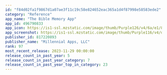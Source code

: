 ```yaml
---
id: "f84d02fa1f9867d1a07ae3f11c19c58e824652eac365a1d4f87998e58583ede2"
category: "Reference"
app_name: "The Bible Memory App"
app_id: 496790833
app_icon: https://is1-ssl.mzstatic.com/image/thumb/Purple126/v4/6a/e1/8d/6ae18de5-f9ac-06db-14bc-01ebd911292b/AppIconSMB-0-0-1x_U007emarketing-0-0-0-7-0-0-sRGB-0-0-0-GLES2_U002c0-512MB-85-220-0-0.png/1024x1024bb.png
app_screenshot: https://is1-ssl.mzstatic.com/image/thumb/Purple116/v4/d7/c3/de/d7c3deb8-c430-0e3a-32af-e3bb61ff708f/pr_source.png/1242x2688bb.png
publisher_id: 817220893
publisher_name: "Millennial Apps, LLC"
rank: 97
most_recent_release: 2023-11-29 00:00:00
release_count_in_past_year: 5
release_count_in_past_year_category: 7
release_count_in_past_year_top_in_category: 23
---
```

